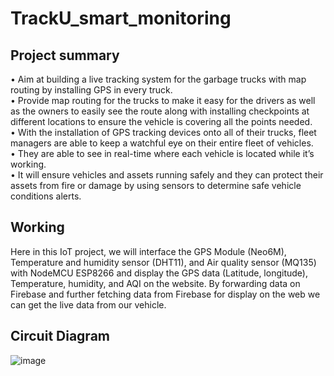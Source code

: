 # TrackU_smart_monitoring

## Project summary
• Aim at building a live tracking system for the garbage trucks with map routing by installing GPS in every truck. <br />
•	Provide map routing for the trucks to make it easy for the drivers as well as the owners to easily see the route along with installing checkpoints at different locations to ensure the vehicle is covering all the points needed. <br />
•	With the installation of GPS tracking devices onto all of their trucks, fleet managers are able to keep a watchful eye on their entire fleet of vehicles. <br />
•	They are able to see in real-time where each vehicle is located while it’s working. <br />
•	It will ensure vehicles and assets running safely and they can protect their assets from fire or damage by using sensors to determine safe vehicle conditions alerts.

## Working
Here in this IoT project, we will interface the GPS Module (Neo6M), Temperature and humidity sensor (DHT11), and Air quality sensor (MQ135) with NodeMCU ESP8266 and display the GPS data (Latitude, longitude), Temperature, humidity, and AQI on the website. By forwarding data on Firebase and further fetching data from Firebase for display on the web we can get the live data from our vehicle.

## Circuit Diagram
![image](https://github.com/user-attachments/assets/5551a2d5-8aaa-438c-a6c5-2e87ebc7a01a)
